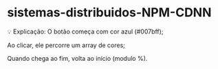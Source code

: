 # sistemas-distribuidos-NPM-CDNN

💡 Explicação:
O botão começa com cor azul (#007bff);

Ao clicar, ele percorre um array de cores;

Quando chega ao fim, volta ao início (modulo %).
